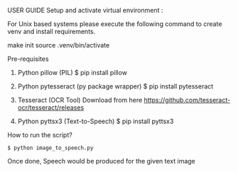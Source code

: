 USER GUIDE
Setup and activate virtual environment :

For Unix based systems please execute the following command to create venv and install requirements.

make init
source .venv/bin/activate

Pre-requisites

1) Python pillow (PIL)
$ pip install pillow

2) Python pytesseract (py package wrapper)
$ pip install pytesseract

3) Tesseract (OCR Tool)
Download from here https://github.com/tesseract-ocr/tesseract/releases

4) Python pyttsx3 (Text-to-Speech)
$ pip install pyttsx3

How to run the script?

    $ python image_to_speech.py

Once done, Speech would be produced for the given text image